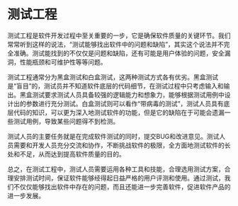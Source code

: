 # 测试工程

测试工程是软件开发过程中至关重要的一步，它是确保软件质量的关键环节。我们常常听到这样的说法，“测试能够找出软件中的问题和缺陷”，其实这个说法并不完全准确。测试能找到的不仅仅是问题和缺陷，还有可能是用户体验的问题，安全漏洞，性能瓶颈和可维护性等等问题。

测试工程通常分为黑盒测试和白盒测试，这两种测试方式各有优劣。黑盒测试是“盲目”的，测试员并不知道软件底层的代码细节，在测试过程中只考虑输入和输出。黑盒测试要求测试人员具备较强的逻辑能力和想象力，能够根据测试用例中设计出的参数进行充分测试。白盒测试则可以看作“带病毒的测试”，测试人员具有底层代码的知识，可以更为深入地测试软件的功能，但是它的缺陷在于可能会遗漏一些测试用例，导致某些问题得不到检测。

测试人员的主要任务就是在完成软件测试的同时，提交BUG和改进意见。测试人员需要和开发人员充分交流和协作，不断挑战软件的极限，全方面地测试软件的长处和不足，从而达到提高软件质量的目的。

总之，在测试工程中，测试人员需要运用各种工具和技能，合理选用测试方案，合理安排测试时间，保证软件能够经得起日益严格的用户评测和使用。通过测试，我们不仅仅能够找出软件中存在的问题，而且还能进一步完善软件，促进软件产品的进一步发展。
